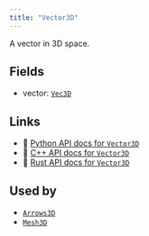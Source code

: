 ```yaml
---
title: "Vector3D"
---
```


A vector in 3D space.

## Fields

* vector: [`Vec3D`](../datatypes/vec3d.md)

## Links
 * 🐍 [Python API docs for `Vector3D`](https://ref.rerun.io/docs/python/stable/common/components#rerun.components.Vector3D)
 * 🌊 [C++ API docs for `Vector3D`](https://ref.rerun.io/docs/cpp/stable/structrerun_1_1components_1_1Vector3D.html?speculative-link)
 * 🦀 [Rust API docs for `Vector3D`](https://docs.rs/rerun/latest/rerun/components/struct.Vector3D.html)


## Used by

* [`Arrows3D`](../archetypes/arrows3d.md)
* [`Mesh3D`](../archetypes/mesh3d.md)
